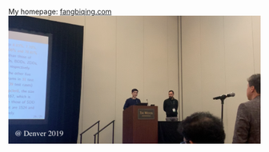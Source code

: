 <!-- ### Hi there 👋 -->
My homepage: [fangbiqing.com](https://www.fangbiqing.com)
![](https://github.com/fangbq/fangbq/blob/main/meatdenver.png)

<!--
**fangbq/fangbq** is a ✨ _special_ ✨ repository because its `README.md` (this file) appears on your GitHub profile.

Here are some ideas to get you started:

- 🔭 I’m currently working on ...
- 🌱 I’m currently learning ...
- 👯 I’m looking to collaborate on ...
- 🤔 I’m looking for help with ...
- 💬 Ask me about ...
- 📫 How to reach me: ...
- 😄 Pronouns: ...
- ⚡ Fun fact: ...
-->
